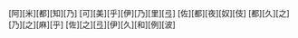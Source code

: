 [阿][米][都][知][乃] [可][美][乎][伊][乃][里][弖] [佐][都][夜][奴][伎] [都][久][之][乃][之][麻][乎] [佐][之][弖][伊][久][和][例][波]
